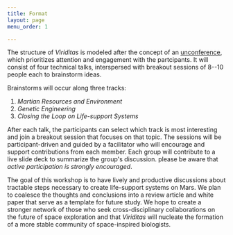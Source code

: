 ```yaml
---
title: Format
layout: page
menu_order: 1

---
```


The structure of _Viriditas_ is modeled after the concept of an
[unconference](http://journals.plos.org/ploscompbiol/article/file?id=10.1371/journal.pcbi.1003905&type=printable),
which prioritizes attention and engagement with the partcipants. It will consist of four technical
talks, interspersed with breakout sessions of 8--10 people each to brainstorm ideas.

Brainstorms will occur along three tracks:
1. _Martian Resources and Environment_
2. _Genetic Engineering_ 
3. _Closing the Loop on Life-support Systems_

After each talk, the participants can select which track is most interesting and join a breakout
session that focuses on that topic. The sessions will be participant-driven and guided by a
facilitator who will encourage and support contributions from each member. Each group will contribute to a live slide deck to summarize the group's discussion. please be aware that *active participation is strongly encouraged*.

The goal of this workshop is to have lively and productive discussions about tractable steps
necessary to create life-support systems on Mars. We plan to coalesce the thoughts and conclusions
into a review article and white paper that serve as a template for future study. We hope to create a
stronger network of those who seek cross-disciplinary collaborations on the future of space
exploration and that _Viriditas_ will nucleate the formation of a more stable community of
space-inspired biologists.
